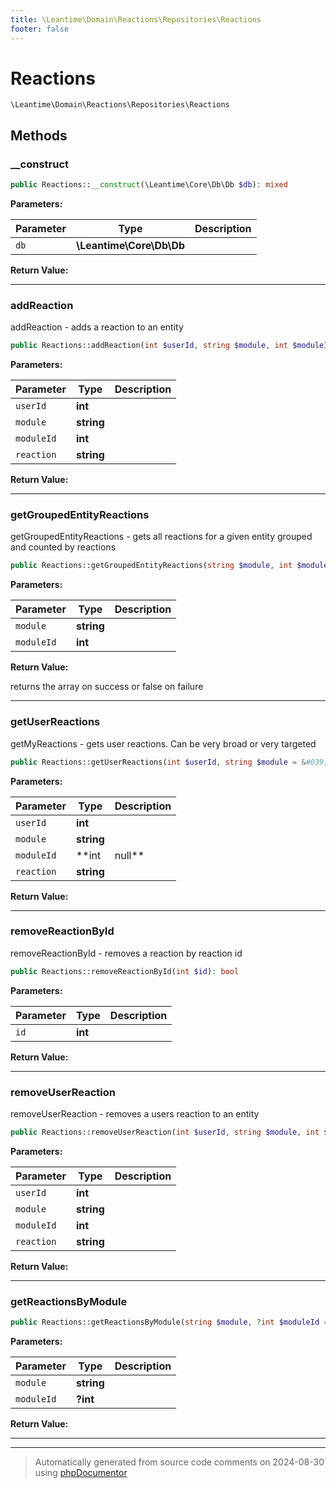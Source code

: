```yaml
---
title: \Leantime\Domain\Reactions\Repositories\Reactions
footer: false
---
```


# Reactions




`\Leantime\Domain\Reactions\Repositories\Reactions`




## Methods

### __construct



```php
public Reactions::__construct(\Leantime\Core\Db\Db $db): mixed
```








**Parameters:**

| Parameter | Type | Description |
|-----------|------|-------------|
| `db` | **\Leantime\Core\Db\Db** |  |


**Return Value:**





---
### addReaction

addReaction - adds a reaction to an entity

```php
public Reactions::addReaction(int $userId, string $module, int $moduleId, string $reaction): bool
```








**Parameters:**

| Parameter | Type | Description |
|-----------|------|-------------|
| `userId` | **int** |  |
| `module` | **string** |  |
| `moduleId` | **int** |  |
| `reaction` | **string** |  |


**Return Value:**





---
### getGroupedEntityReactions

getGroupedEntityReactions - gets all reactions for a given entity grouped and counted by reactions

```php
public Reactions::getGroupedEntityReactions(string $module, int $moduleId): array|bool
```








**Parameters:**

| Parameter | Type | Description |
|-----------|------|-------------|
| `module` | **string** |  |
| `moduleId` | **int** |  |


**Return Value:**

returns the array on success or false on failure



---
### getUserReactions

getMyReactions - gets user reactions. Can be very broad or very targeted

```php
public Reactions::getUserReactions(int $userId, string $module = &#039;&#039;, int|null $moduleId = null, string $reaction = &#039;&#039;): array|false
```








**Parameters:**

| Parameter | Type | Description |
|-----------|------|-------------|
| `userId` | **int** |  |
| `module` | **string** |  |
| `moduleId` | **int|null** |  |
| `reaction` | **string** |  |


**Return Value:**





---
### removeReactionById

removeReactionById - removes a reaction by reaction id

```php
public Reactions::removeReactionById(int $id): bool
```








**Parameters:**

| Parameter | Type | Description |
|-----------|------|-------------|
| `id` | **int** |  |


**Return Value:**





---
### removeUserReaction

removeUserReaction - removes a users reaction to an entity

```php
public Reactions::removeUserReaction(int $userId, string $module, int $moduleId, string $reaction): bool
```








**Parameters:**

| Parameter | Type | Description |
|-----------|------|-------------|
| `userId` | **int** |  |
| `module` | **string** |  |
| `moduleId` | **int** |  |
| `reaction` | **string** |  |


**Return Value:**





---
### getReactionsByModule



```php
public Reactions::getReactionsByModule(string $module, ?int $moduleId = null): array|false
```








**Parameters:**

| Parameter | Type | Description |
|-----------|------|-------------|
| `module` | **string** |  |
| `moduleId` | **?int** |  |


**Return Value:**





---


---
> Automatically generated from source code comments on 2024-08-30 using [phpDocumentor](http://www.phpdoc.org/)

